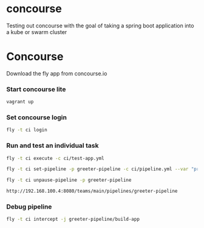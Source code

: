 # concourse
Testing out concourse with the goal of taking a spring boot application into a kube or swarm cluster

# Concourse 

Download the fly app from concourse.io

### Start concourse lite

```bash
vagrant up
```

### Set concourse login 

```bash
fly -t ci login
```

### Run and test an individual task
```bash
fly -t ci execute -c ci/test-app.yml
```

```bash
fly -t ci set-pipeline -p greeter-pipeline -c ci/pipeline.yml --var "private-repo-key=$(cat ~/.ssh/id_rsa)" --var "docker-repo-pwd=your-password"
```

```bash
fly -t ci unpause-pipeline -p greeter-pipeline
```

```bash
http://192.168.100.4:8080/teams/main/pipelines/greeter-pipeline
```

### Debug pipeline
```bash
fly -t ci intercept -j greeter-pipeline/build-app 
```
